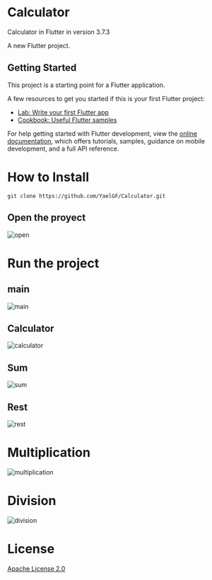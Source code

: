 # Calculator
Calculator in Flutter in version 3.7.3

A new Flutter project.

## Getting Started

This project is a starting point for a Flutter application.

A few resources to get you started if this is your first Flutter project:

- [Lab: Write your first Flutter app](https://docs.flutter.dev/get-started/codelab)
- [Cookbook: Useful Flutter samples](https://docs.flutter.dev/cookbook)

For help getting started with Flutter development, view the
[online documentation](https://docs.flutter.dev/), which offers tutorials,
samples, guidance on mobile development, and a full API reference.

# How to Install


``` shell
git clone https://github.com/YaelGF/Calculator.git
```

## Open the proyect
![open](/assets/open.png)

# Run the project

## main
![main](/assets/main.png)

## Calculator
![calculator](/assets/calculator.png)

## Sum
![sum](/assets/suma.png)

## Rest
![rest](/assets/resta.png)

# Multiplication
![multiplication](/assets/multiplicacion.png)

# Division
![division](/assets/division.png)

# License
[Apache License 2.0](https://github.com/YaelGF/Calculator/blob/main/LICENSE)